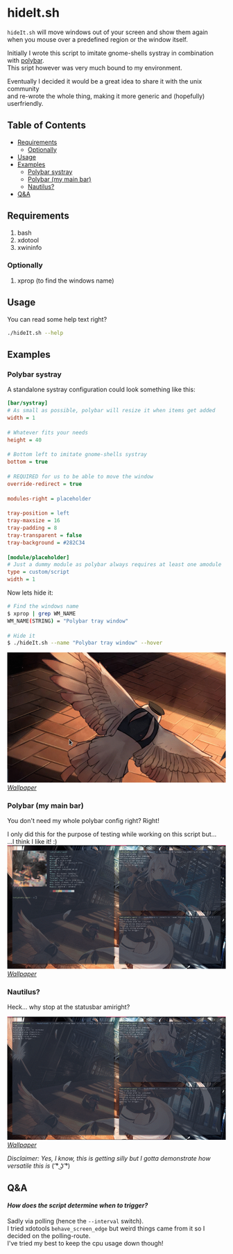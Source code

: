 hideIt.sh
=========

`hideIt.sh` will move windows out of your screen and show them again  
when you mouse over a predefined region or the window itself.

Initially I wrote this script to imitate gnome-shells systray in combination with [polybar](https://github.com/jaagr/polybar).  
This sript however was very much bound to my environment.  

Eventually I decided it would be a great idea to share it with the unix community  
and re-wrote the whole thing, making it more generic and (hopefully) userfriendly.

## Table of Contents
 * [Requirements](#requirements)
    * [Optionally](#optionally)
 * [Usage](#usage)
 * [Examples](#examples)
    * [Polybar systray](#polybar-systray)
    * [Polybar (my main bar)](#polybar-my-main-bar)
    * [Nautilus?](#nautilus)
 * [Q&A](#qa)


## Requirements
1. bash
2. xdotool
3. xwininfo


### Optionally
1. xprop (to find the windows name)


## Usage
You can read some help text right?
```bash
./hideIt.sh --help
```


## Examples
### Polybar systray
A standalone systray configuration could look something like this:
```ini
[bar/systray]
# As small as possible, polybar will resize it when items get added
width = 1

# Whatever fits your needs
height = 40

# Bottom left to imitate gnome-shells systray
bottom = true

# REQUIRED for us to be able to move the window
override-redirect = true

modules-right = placeholder

tray-position = left
tray-maxsize = 16
tray-padding = 8
tray-transparent = false
tray-background = #282C34

[module/placeholder]
# Just a dummy module as polybar always requires at least one amodule
type = custom/script
width = 1
```

Now lets hide it:
```bash
# Find the windows name
$ xprop | grep WM_NAME
WM_NAME(STRING) = "Polybar tray window"

# Hide it
$ ./hideIt.sh --name "Polybar tray window" --hover
```
![hideIt-systray](assets/hideIt-systray.gif)  
*[Wallpaper](https://www.pixiv.net/member_illust.php?mode=medium&illust_id=60439088)*


### Polybar (my main bar)
You don't need my whole polybar config right? Right!  

I only did this for the purpose of testing while working on this script but...  
...I think I like it! :)  
![hideIt-polybar](assets/hideIt-polybar.gif)  
*[Wallpaper](https://www.pixiv.net/member_illust.php?mode=medium&illust_id=60439088)*


### Nautilus?
Heck... why stop at the statusbar amiright?  

![hideIt-nautilus](assets/hideIt-nautilus.gif)  
*[Wallpaper](https://www.pixiv.net/member_illust.php?mode=medium&illust_id=60439088)*

*Disclaimer: Yes, I know, this is getting silly but I gotta demonstrate how versatile this is* ( ͡° ͜ʖ ͡°)


## Q&A
#### *How does the script determine when to trigger?*  
Sadly via polling (hence the `--interval` switch).  
I tried xdotools `behave_screen_edge` but weird things came from it so I decided on the polling-route.  
I've tried my best to keep the cpu usage down though!
